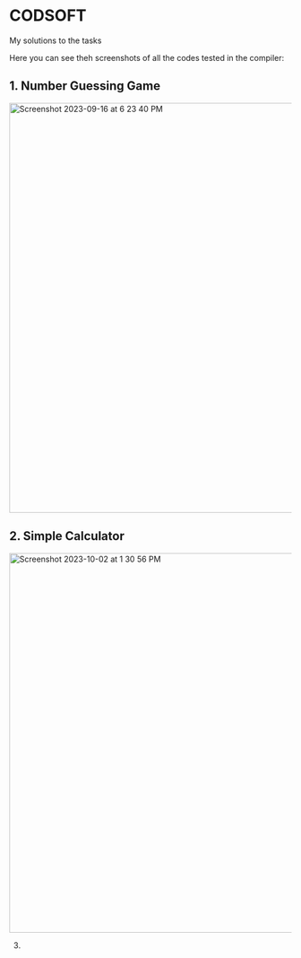 # CODSOFT
My solutions to the tasks 

Here you can see theh screenshots of all the codes tested in the compiler:

## **1. Number Guessing Game**

<img width="731" alt="Screenshot 2023-09-16 at 6 23 40 PM" src="https://github.com/cosmoshivani/CODSOFT/assets/47838688/f0c2ef26-f08d-41ec-bbc3-9cd6a07d1b4f">


## **2. Simple Calculator**

<img width="677" alt="Screenshot 2023-10-02 at 1 30 56 PM" src="https://github.com/cosmoshivani/CODSOFT/assets/47838688/c2c63a88-d5af-4c4e-8b9c-ca9b2bcab495">


3. 



